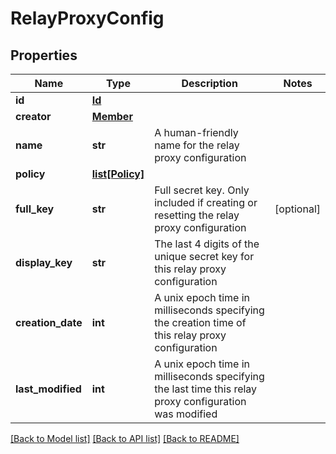 # RelayProxyConfig

## Properties
Name | Type | Description | Notes
------------ | ------------- | ------------- | -------------
**id** | [**Id**](Id.md) |  | 
**creator** | [**Member**](Member.md) |  | 
**name** | **str** | A human-friendly name for the relay proxy configuration | 
**policy** | [**list[Policy]**](Policy.md) |  | 
**full_key** | **str** | Full secret key. Only included if creating or resetting the relay proxy configuration | [optional] 
**display_key** | **str** | The last 4 digits of the unique secret key for this relay proxy configuration | 
**creation_date** | **int** | A unix epoch time in milliseconds specifying the creation time of this relay proxy configuration | 
**last_modified** | **int** | A unix epoch time in milliseconds specifying the last time this relay proxy configuration was modified | 

[[Back to Model list]](../README.md#documentation-for-models) [[Back to API list]](../README.md#documentation-for-api-endpoints) [[Back to README]](../README.md)


